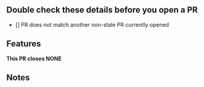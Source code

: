 ## Double check these details before you open a PR

<!-- Tick the checkboxes to ensure you've done everything correctly -->
- [] PR does not match another non-stale PR currently opened

## Features
<!-- List your features here and the benefits they bring. Include images/codes as appropriate -->

**This PR closes NONE**
<!-- List issues that this PR would close above. Ex: This PR closes #1, #2, #3. -->

## Notes
<!-- List anything note-worthy here (potential issues, this needs to be merged to `master` before working, etc.). -->

